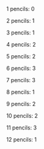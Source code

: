 1 pencils: 0

2 pencils: 1

3 pencils: 1

4 pencils: 2

5 pencils: 2

6 pencils: 3

7 pencils: 3

8 pencils: 1

9 pencils: 2

10 pencils: 2

11 pencils: 3

12 pencils: 1

